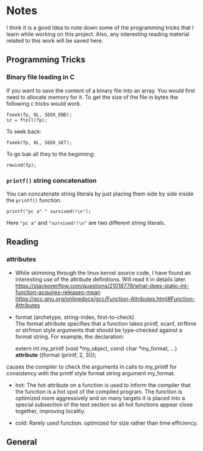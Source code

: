 # Notes

I think it is a good Idea to note down some of the programming tricks
that I learn while working on this project. Also, any interesting 
reading material related to this work will be saved here. 

## Programming Tricks

### Binary file loading in C

If you want to save the content of a binary file into an array. You would
first need to allocate memory for it. To get the size of the file in
bytes the following c tricks would work. 


    fseek(fp, 0L, SEEK_END);
    sz = ftell(fp);

To seek back:

    fseek(fp, 0L, SEEK_SET);

To go bak all they to the beginning:

    rewind(fp);

### `printf()` string concatenation

You can concatenate string literals by just placing them side by side
inside the `printf()` function.  

    printf("pc a" " survived!!\n");

Here `"pc a"` and `"survived!!\n"` are two different string literals.

## Reading

### __attributes__

* While skimming through the linux kernel source code, I have found an<br>
interesting use of the attribute definitions. Will read it in details later.  
https://stackoverflow.com/questions/21018778/what-does-static-int-function-acquires-releases-mean
https://gcc.gnu.org/onlinedocs/gcc/Function-Attributes.html#Function-Attributes

* format (archetype, string-index, first-to-check)<br>
The format attribute specifies that a function takes printf, scanf, strftime or strfmon style arguments that should be type-checked against a format string. For example, the declaration:

    extern int
    my_printf (void *my_object, const char *my_format, ...)
          __attribute__ ((format (printf, 2, 3)));

causes the compiler to check the arguments in calls to my_printf for consistency with the printf style format string argument my_format.

* hot: The hot attribute on a function is used to inform the compiler that the function is a hot spot of the compiled program. The function is optimized more aggressively and on many targets it is placed into a special subsection of the text section so all hot functions appear close together, improving locality.

* cold: Rarely used function. optimized for size rather than time efficiency.

## General
